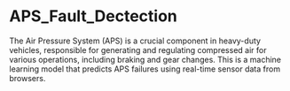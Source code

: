 # APS_Fault_Dectection
The Air Pressure System (APS) is a crucial component in heavy-duty vehicles, responsible for generating and regulating compressed air for various operations, including braking and gear changes. This is a machine learning model that predicts APS failures using real-time sensor data from browsers.
